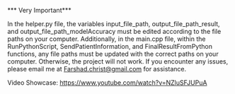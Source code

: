 *** Very Important***


In the helper.py file, the variables input_file_path, output_file_path_result, and output_file_path_modelAccuracy must be edited according to the file paths on your computer.
Additionally, in the main.cpp file, within the RunPythonScript, SendPatientInformation, and FinalResultFromPython functions, any file paths must be updated with the correct paths on your computer.
Otherwise, the project will not work. If you encounter any issues, please email me at Farshad.christ@gmail.com for assistance.

Video Showcase:
https://www.youtube.com/watch?v=NZluSFJUPuA
